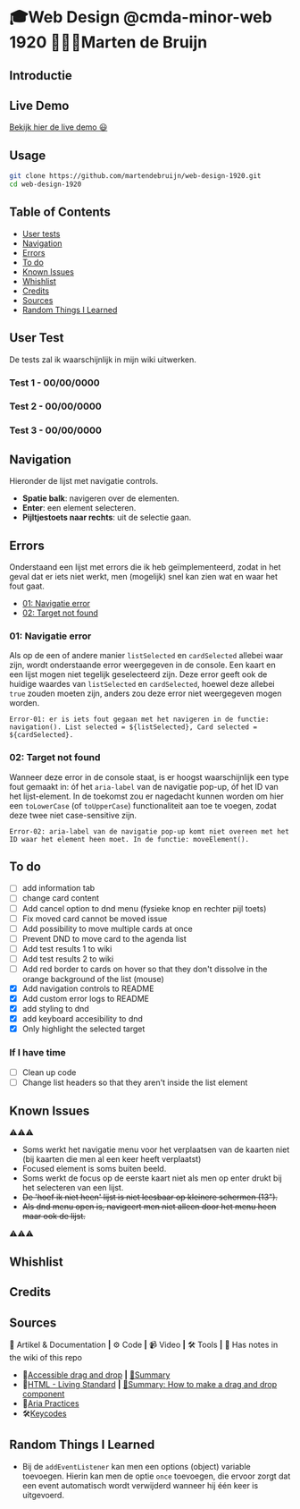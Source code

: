 # 🎓Web Design @cmda-minor-web 1920 👨🏻‍💻Marten de Bruijn

## Introductie

## Live Demo

[Bekijk hier de live demo 😃](https://martendebruijn.github.io/web-design-1920/)

## Usage

```zsh
git clone https://github.com/martendebruijn/web-design-1920.git
cd web-design-1920
```

## Table of Contents

- [User tests](#user-tests)
- [Navigation](#Navigation)
- [Errors](#Errors)
- [To do](#To-do)
- [Known Issues](#Known-issues)
- [Whishlist](#Whishlist)
- [Credits](#Credits)
- [Sources](#Sources)
- [Random Things I Learned](#random-things-i-learned)

## User Test

De tests zal ik waarschijnlijk in mijn wiki uitwerken.

### Test 1 - 00/00/0000

### Test 2 - 00/00/0000

### Test 3 - 00/00/0000

## Navigation

Hieronder de lijst met navigatie controls.

- **Spatie balk**: navigeren over de elementen.
- **Enter**: een element selecteren.
- **Pijltjestoets naar rechts**: uit de selectie gaan.

## Errors

Onderstaand een lijst met errors die ik heb geïmplementeerd, zodat in het geval dat er iets niet werkt, men (mogelijk) snel kan zien wat en waar het fout gaat.

- [01: Navigatie error](#01:-navigatie-error)
- [02: Target not found](#02:-target-not-found)

### 01: Navigatie error

Als op de een of andere manier `listSelected` en `cardSelected` allebei waar zijn, wordt onderstaande error weergegeven in de console. Een kaart en een lijst mogen niet tegelijk geselecteerd zijn. Deze error geeft ook de huidige waardes van `listSelected` en `cardSelected`, hoewel deze allebei `true` zouden moeten zijn, anders zou deze error niet weergegeven mogen worden.

```
Error-01: er is iets fout gegaan met het navigeren in de functie: navigation(). List selected = ${listSelected}, Card selected = ${cardSelected}.
```

### 02: Target not found

Wanneer deze error in de console staat, is er hoogst waarschijnlijk een type fout gemaakt in: óf het `aria-label` van de navigatie pop-up, óf het ID van het lijst-element. In de toekomst zou er nagedacht kunnen worden om hier een `toLowerCase` (of `toUpperCase`) functionaliteit aan toe te voegen, zodat deze twee niet case-sensitive zijn.

```
Error-02: aria-label van de navigatie pop-up komt niet overeen met het ID waar het element heen moet. In de functie: moveElement().
```

## To do

- [ ] add information tab
- [ ] change card content
- [ ] Add cancel option to dnd menu (fysieke knop en rechter pijl toets)
- [ ] Fix moved card cannot be moved issue
- [ ] Add possibility to move multiple cards at once
- [ ] Prevent DND to move card to the agenda list
- [ ] Add test results 1 to wiki
- [ ] Add test results 2 to wiki
- [ ] Add red border to cards on hover so that they don't dissolve in the orange background of the list (mouse)
- [x] Add navigation controls to README
- [x] Add custom error logs to README
- [x] add styling to dnd
- [x] add keyboard accesibility to dnd
- [x] Only highlight the selected target

### If I have time

- [ ] Clean up code
- [ ] Change list headers so that they aren't inside the list element

## Known Issues

⚠️⚠️⚠️

- Soms werkt het navigatie menu voor het verplaatsen van de kaarten niet (bij kaarten die men al een keer heeft verplaatst)
- Focused element is soms buiten beeld.
- Soms werkt de focus op de eerste kaart niet als men op enter drukt bij het selecteren van een lijst.
- ~~De 'hoef ik niet heen' lijst is niet leesbaar op kleinere schermen (13").~~
- ~~Als dnd menu open is, navigeert men niet alleen door het menu heen maar ook de lijst.~~

⚠️⚠️⚠️

## Whishlist

## Credits

## Sources

📖 Artikel & Documentation **|** ⚙️ Code **|** 📹 Video **|** 🛠 Tools **|** 📓 Has notes in the wiki of this repo

- 📖[Accessible drag and drop](https://dev.opera.com/articles/accessible-drag-and-drop/) **|** [📓Summary](https://github.com/martendebruijn/web-design-1920/wiki/accesible-drag-drop)
- 📖[HTML - Living Standard](https://html.spec.whatwg.org/#dnd) **|** [📓Summary: How to make a drag and drop component](https://github.com/martendebruijn/web-design-1920/wiki/dnd)
- 📖[Aria Practices](https://w3c.github.io/aria-practices/examples/menubar/menubar-1/menubar-1.html)
- 🛠[Keycodes](https://keycode.info/)

## Random Things I Learned

- Bij de `addEventListener` kan men een options (object) variable toevoegen. Hierin kan men de optie `once` toevoegen, die ervoor zorgt dat een event automatisch wordt verwijderd wanneer hij één keer is uitgevoerd.
